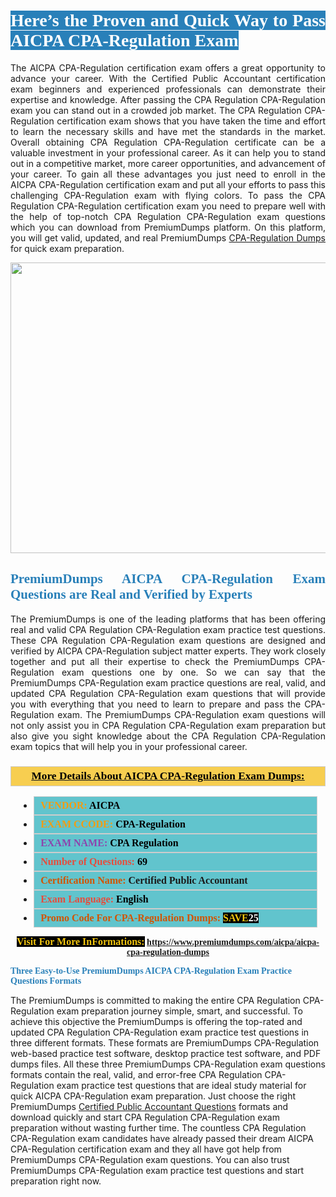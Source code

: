 <h1 style="text-align: justify;"><span style="color:#ffffff;"><span style="font-family:Georgia,serif;"><strong><span style="background-color:#2980b9;">Here’s the Proven and Quick Way to Pass AICPA CPA-Regulation Exam</span></strong></span></span></h1>

<p style="text-align: justify;">The AICPA CPA-Regulation certification exam offers a great opportunity to advance your career. With the Certified Public Accountant certification exam beginners and experienced professionals can demonstrate their expertise and knowledge. After passing the CPA Regulation CPA-Regulation exam you can stand out in a crowded job market. The CPA Regulation CPA-Regulation certification exam shows that you have taken the time and effort to learn the necessary skills and have met the standards in the market. Overall obtaining CPA Regulation CPA-Regulation certificate can be a valuable investment in your professional career. As it can help you to stand out in a competitive market, more career opportunities, and advancement of your career. To gain all these advantages you just need to enroll in the AICPA CPA-Regulation certification exam and put all your efforts to pass this challenging CPA-Regulation exam with flying colors. To pass the CPA Regulation CPA-Regulation certification exam you need to prepare well with the help of top-notch CPA Regulation CPA-Regulation exam questions which you can download from PremiumDumps platform. On this platform, you will get valid, updated, and real PremiumDumps <a href="https://www.premiumdumps.com/aicpa/aicpa-cpa-regulation-dumps">CPA-Regulation Dumps</a> for quick exam preparation.</p>

<p style="text-align: center;"><a href="https://www.premiumdumps.com/aicpa/aicpa-cpa-regulation-dumps"><img alt="" src="https://i.imgur.com/KJGzbJ2.jpeg" style="width: 700px; height: 465px;" /></a></p>

<h2 style="text-align: justify;"><span style="color:#2980b9;"><span style="font-family:Georgia,serif;"><strong>PremiumDumps AICPA CPA-Regulation Exam Questions are Real and Verified by Experts</strong></span></span></h2>

<p style="text-align: justify;">The PremiumDumps is one of the leading platforms that has been offering real and valid CPA Regulation CPA-Regulation exam practice test questions. These CPA Regulation CPA-Regulation exam questions are designed and verified by AICPA CPA-Regulation subject matter experts. They work closely together and put all their expertise to check the PremiumDumps CPA-Regulation exam questions one by one. So we can say that the PremiumDumps CPA-Regulation exam practice questions are real, valid, and updated CPA Regulation CPA-Regulation exam questions that will provide you with everything that you need to learn to prepare and pass the CPA-Regulation exam. The PremiumDumps CPA-Regulation exam questions will not only assist you in CPA Regulation CPA-Regulation exam preparation but also give you sight knowledge about the CPA Regulation CPA-Regulation exam topics that will help you in your professional career.</p>

<h3 style="background: #f7ce50; border: 1px solid rgb(204, 204, 204); padding: 5px 10px; text-align: center;"><span style="font-family:Georgia,serif;"><u><u><span style="color:#000000;"><span style="font-size:11pt"><span style="line-height:normal"><b><span style="font-size:13.0pt"><span cambria="">More Details About AICPA CPA-Regulation Exam Dumps:</span></span></b></span></span></span></u></u></span></h3>

<ul>
	<li style="margin:0cm 10pt">
	<div style="background:#61c4cd; border: 1px solid rgb(204, 204, 204); padding: 5px 10px; text-align: justify;"><span style="font-family:Georgia,serif;"><span style="font-size:11pt"><span style="line-height:normal"><b><span style="font-size:12.0pt"><span new="" roman="" times=""><span style="color:#f39c12;">VENDOR:</span> <span style="color:#000000;">AICPA</span></span></span></b></span></span></span></div>
	</li>
	<li style="margin:0cm 10pt">
	<div style="background: #61c4cd; border: 1px solid rgb(204, 204, 204); padding: 5px 10px; text-align: justify;"><span style="font-family:Georgia,serif;"><span style="font-size:11pt"><span style="line-height:normal"><b><span style="font-size:12.0pt"><span new="" roman="" times=""><span style="color:#f39c12;">EXAM CCODE:</span> <span style="color:#000000;">CPA-Regulation</span></span></span></b></span></span></span></div>
	</li>
	<li style="margin:0cm 10pt">
	<div style="background: #61c4cd; border: 1px solid rgb(204, 204, 204); padding: 5px 10px; text-align: justify;"><span style="font-family:Georgia,serif;"><span style="font-size:11pt"><span style="line-height:normal"><b><span style="font-size:12.0pt"><span new="" roman="" times=""><span style="color:#8e44ad;">EXAM NAME:</span> <span style="color:#000000;">CPA Regulation</span></span></span></b></span></span></span></div>
	</li>
	<li style="margin:0cm 10pt">
	<div style="background: #61c4cd; border: 1px solid rgb(204, 204, 204); padding: 5px 10px;"><span style="font-family:Georgia,serif;"><span style="font-size:11pt"><span style="line-height:normal"><b><span style="font-size:12.0pt"><span new="" roman="" times=""><span style="color:#e74c3c;">Number of Questions:</span><span style="color:#000000;"><span style="color:#f1c40f;"> </span>69</span></span></span></b></span></span></span></div>
	</li>
	<li style="margin:0cm 10pt">
	<div style="background: #61c4cd; border: 1px solid rgb(204, 204, 204); padding: 5px 10px; text-align: justify;"><span style="font-family:Georgia,serif;"><span style="font-size:11pt"><span style="line-height:normal"><b><span style="font-size:12.0pt"><span new="" roman="" times=""><span style="color:#d35400;">Certification Name:</span> Certified Public Accountant</span></span></b></span></span></span></div>
	</li>
	<li style="margin:0cm 10pt">
	<div style="background: #61c4cd; border: 1px solid rgb(204, 204, 204); padding: 5px 10px; text-align: justify;"><span style="font-family:Georgia,serif;"><span style="font-size:11pt"><span style="line-height:normal"><b><span style="font-size:12.0pt"><span new="" roman="" times=""><span style="color:#e74c3c;">Exam Language:</span> <span style="color:#000000;">English</span></span></span></b></span></span></span></div>
	</li>
	<li style="margin:0cm 10pt">
	<div style="background: #61c4cd; border: 1px solid rgb(204, 204, 204); padding: 5px 10px;"><span style="font-family:Georgia,serif;"><span style="font-size:11pt"><span style="line-height:normal"><b><span style="font-size:12.0pt"><span new="" roman="" times=""><span style="color:#d35400;">Promo Code For CPA-Regulation Dumps:</span><span style="color:#f1c40f;"> <span style="background-color:#000000;">SAVE</span></span><span style="color:#ffffff;"><span style="background-color:#000000;">25</span></span></span></span></b></span></span></span></div>
	</li>
</ul>

<p style="text-align: center;"><span style="font-family:Georgia,serif;"><strong><span style="font-size:16px;"><span style="color:#f1c40f;"><span style="background-color:#000000;">Visit For More InFormations:</span></span></span> <a href="https://www.premiumdumps.com/aicpa/aicpa-cpa-regulation-dumps">https://www.premiumdumps.com/aicpa/aicpa-cpa-regulation-dumps</a></strong></span></p>

<p><span style="color:#2980b9;"><span style="font-family:Georgia,serif;"><strong><strong><strong>Three Easy-to-Use PremiumDumps AICPA CPA-Regulation Exam Practice Questions Formats</strong></strong></strong></span></span></p>

<p>The PremiumDumps is committed to making the entire CPA Regulation CPA-Regulation exam preparation journey simple, smart, and successful. To achieve this objective the PremiumDumps is offering the top-rated and updated CPA Regulation CPA-Regulation exam practice test questions in three different formats. These formats are PremiumDumps CPA-Regulation web-based practice test software, desktop practice test software, and PDF dumps files. All these three PremiumDumps CPA-Regulation exam questions formats contain the real, valid, and error-free CPA Regulation CPA-Regulation exam practice test questions that are ideal study material for quick AICPA CPA-Regulation exam preparation. Just choose the right PremiumDumps <a href="https://www.premiumdumps.com/aicpa/certified-public-accountant-dumps">Certified Public Accountant Questions</a> formats and download quickly and start CPA Regulation CPA-Regulation exam preparation without wasting further time. The countless CPA Regulation CPA-Regulation exam candidates have already passed their dream AICPA CPA-Regulation certification exam and they all have got help from PremiumDumps CPA-Regulation exam questions. You can also trust PremiumDumps CPA-Regulation exam practice test questions and start preparation right now.</p>
